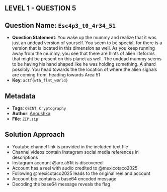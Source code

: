 ## LEVEL 1 - QUESTION 5

## Question Name: `Esc4p3_t0_4r34_51`

- **Question Statement**: You wake up the mummy and realize that it was just an undead version of yourself. You seem to be special, for there is a version that is located in this dimension as well. As you keep running away from the mummy, you see that there are hints of alien lifeforms that might be present on this planet as well. The undead mummy seems to be having his hand shaped like he was holding something. A shard possibly. You head towards the the location of where the alien signals are coming from, heading towards Area 51
- **Key**: `actf{wth_fl4t_w0rld}`

## Metadata
- **Tags**: `OSINT`, `Cryptography`
- **Author**: [Anoushka](https://github.com/anoushkaghosh231)
- **File**: `ZIP.zip`

## Solution Approach
- Youtube channel link is provided in the included text file
- Channel videos contain Instagram social media references in descriptions
- Instagram account @are.a51it is discovered
- Account has a reel with audio credited to @mexicotaco2025
- Following @mexicotaco2025 leads to the original reel and account
- Account bio contains a base64 encoded message
- Decoding the base64 message reveals the flag
